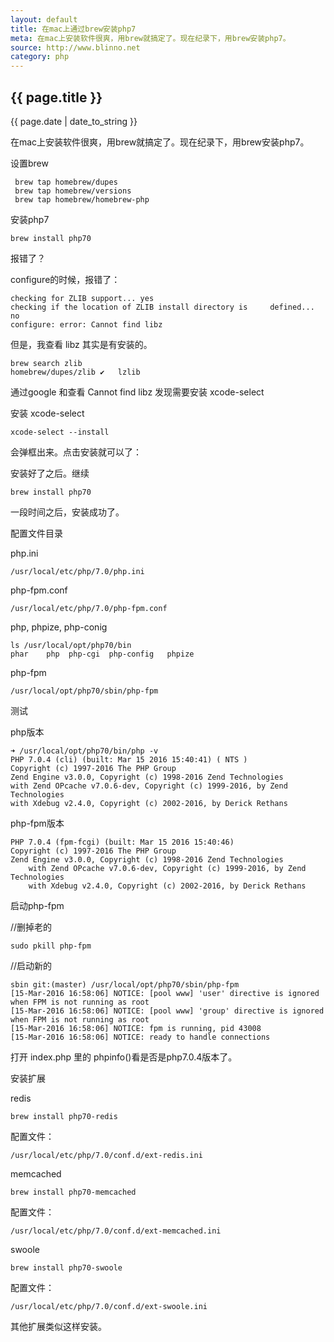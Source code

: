 ```yaml
---
layout: default
title: 在mac上通过brew安装php7
meta: 在mac上安装软件很爽，用brew就搞定了。现在纪录下，用brew安装php7。
source: http://www.blinno.net
category: php
---
```

<h2>{{ page.title }}</h2>
<p>{{ page.date | date_to_string }}</p>


在mac上安装软件很爽，用brew就搞定了。现在纪录下，用brew安装php7。

设置brew
```
 brew tap homebrew/dupes  
 brew tap homebrew/versions  
 brew tap homebrew/homebrew-php 
```

安装php7
```
brew install php70
```
报错了？

configure的时候，报错了：

```
checking for ZLIB support... yes
checking if the location of ZLIB install directory is     defined... no
configure: error: Cannot find libz

```
但是，我查看 libz 其实是有安装的。

```
brew search zlib
homebrew/dupes/zlib ✔   lzlib
```
通过google 和查看 Cannot find libz 发现需要安装 xcode-select

安装 xcode-select
```
xcode-select --install
```
会弹框出来。点击安装就可以了：


安装好了之后。继续
```
brew install php70

```
一段时间之后，安装成功了。

配置文件目录

php.ini
```
/usr/local/etc/php/7.0/php.ini
```

php-fpm.conf
```
/usr/local/etc/php/7.0/php-fpm.conf
```
php, phpize, php-conig
```
ls /usr/local/opt/php70/bin
phar    php  php-cgi  php-config   phpize

```
php-fpm
```
/usr/local/opt/php70/sbin/php-fpm
```
测试

php版本
```
➜ /usr/local/opt/php70/bin/php -v
PHP 7.0.4 (cli) (built: Mar 15 2016 15:40:41) ( NTS )
Copyright (c) 1997-2016 The PHP Group
Zend Engine v3.0.0, Copyright (c) 1998-2016 Zend Technologies 
with Zend OPcache v7.0.6-dev, Copyright (c) 1999-2016, by Zend Technologies 
with Xdebug v2.4.0, Copyright (c) 2002-2016, by Derick Rethans

```
php-fpm版本
```
PHP 7.0.4 (fpm-fcgi) (built: Mar 15 2016 15:40:46)
Copyright (c) 1997-2016 The PHP Group
Zend Engine v3.0.0, Copyright (c) 1998-2016 Zend Technologies
    with Zend OPcache v7.0.6-dev, Copyright (c) 1999-2016, by Zend Technologies
    with Xdebug v2.4.0, Copyright (c) 2002-2016, by Derick Rethans
```
启动php-fpm

//删掉老的
```
sudo pkill php-fpm
```
//启动新的
```
sbin git:(master) /usr/local/opt/php70/sbin/php-fpm
[15-Mar-2016 16:58:06] NOTICE: [pool www] 'user' directive is ignored when FPM is not running as root
[15-Mar-2016 16:58:06] NOTICE: [pool www] 'group' directive is ignored when FPM is not running as root
[15-Mar-2016 16:58:06] NOTICE: fpm is running, pid 43008
[15-Mar-2016 16:58:06] NOTICE: ready to handle connections
```
打开 index.php 里的 phpinfo()看是否是php7.0.4版本了。

安装扩展

redis
```
brew install php70-redis
```
配置文件：
```
/usr/local/etc/php/7.0/conf.d/ext-redis.ini
```
memcached
```
brew install php70-memcached
```
配置文件：
```
/usr/local/etc/php/7.0/conf.d/ext-memcached.ini
```
swoole
```
brew install php70-swoole
```
配置文件：
```
/usr/local/etc/php/7.0/conf.d/ext-swoole.ini
```
其他扩展类似这样安装。
